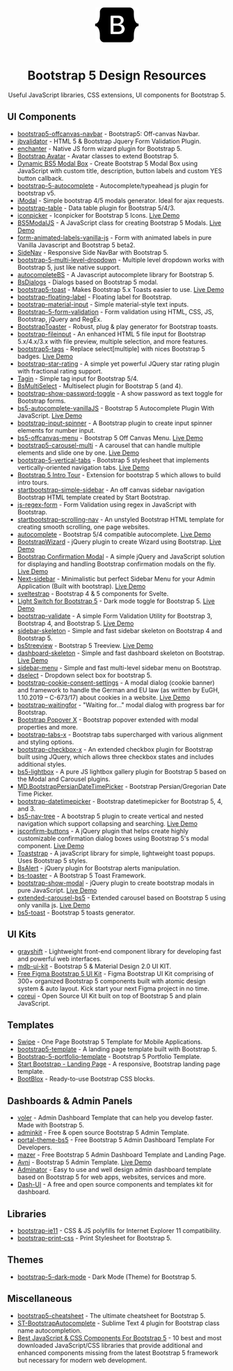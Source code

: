 <p align="center">
  <br />
  <img width="100" src="./logo.svg" alt="Bootstrap 5 logo">
  <br />
  <br />
</p>

<h1 align="center">Bootstrap 5 Design Resources</h1>


<p align="center">
  Useful JavaScript libraries, CSS extensions, UI components for Bootstrap 5.
</p>

## UI Components
- [bootstrap5-offcanvas-navbar](https://github.com/IamManchanda/bootstrap5-offcanvas-navbar) - Bootstrap5: Off-canvas Navbar.
- [jbvalidator](https://github.com/emretulek/jbvalidator) - HTML 5 & Bootstrap Jquery Form Validation Plugin.
- [enchanter](https://github.com/brunnopleffken/enchanter) - Native JS form wizard plugin for Bootstrap 5.
- [Bootstrap Avatar](https://github.com/ghoststead/bootstrap-avatar) - Avatar classes to extend Bootstrap 5.
- [Dynamic BS5 Modal Box](https://github.com/zFunx/Dynamic-BS5-Modal-Box) - Create Bootstrap 5 Modal Box using JavaScript with custom title, description, button labels and custom YES button callback.
- [bootstrap-5-autocomplete](https://github.com/gch1p/bootstrap-5-autocomplete) - Autocomplete/typeahead js plugin for bootstrap v5.
- [iModal](https://github.com/GuxMartin/iModal) - Simple bootstrap 4/5 modals generator. Ideal for ajax requests.
- [bootstrap-table](https://github.com/wenzhixin/bootstrap-table) - Data table plugin for Bootstrap 5/4/3.
- [iconpicker](https://github.com/dogukanakkaya/iconpicker) - Iconpicker for Bootstrap 5 Icons.  [Live Demo](https://www.cssscript.com/demo/bootstrap-5-icon-picker)
- [BS5ModalJS](https://github.com/babski123/BS5ModalJS) - A JavaScript class for creating Bootstrap 5 Modals.  [Live Demo](https://www.cssscript.com/demo/bootstrap-5-modal-generator)
- [form-animated-labels-vanilla-js](https://github.com/tuedodev/form-animated-labels-vanilla-js) - Form with animated labels in pure Vanilla Javascript and Bootstrap 5 beta2.
- [SideNav](https://github.com/harshitjain-hj/SideNav) - Responsive Side NavBar with Bootstrap 5.
- [bootstrap-5-multi-level-dropdown](https://github.com/dallaslu/bootstrap-5-multi-level-dropdown) - Multiple level dropdown works with Bootstrap 5, just like native support.
- [autocompleteBS](https://github.com/kanine/autocompleteBS) - A Javascript autocomplete library for Bootstrap 5.
- [BsDialogs](https://github.com/atitoff/BsDialogs) - Dialogs based on Bootstrap 5 modal.
- [bootstrap5-toast](https://github.com/chrisgo/bootstrap5-toast) - Makes Bootstrap 5.x Toasts easier to use. [Live Demo](https://www.jqueryscript.net/demo/bootstrap-5-toast-snackbar/)
- [bootstrap-floating-label](https://github.com/tkrotoff/bootstrap-floating-label) - Floating label for Bootstrap.
- [bootstrap-material-input](https://github.com/RalphvK/bootstrap-material-input) - Simple material-style text inputs.
- [Bootstrap-5-form-validation](https://github.com/skarjan/Bootstrap-5-form-validation) - Form validation using HTML, CSS, JS, Bootstrap, jQuery and RegEx.
- [BootstrapToaster](https://github.com/PeytonRG/BootstrapToaster) - Robust, plug & play generator for Bootstrap toasts.
- [bootstrap-fileinput](https://github.com/kartik-v/bootstrap-fileinput) - An enhanced HTML 5 file input for Bootstrap 5.x/4.x/3.x with file preview, multiple selection, and more features.
- [bootstrap5-tags](https://github.com/lekoala/bootstrap5-tags) - Replace select[multiple] with nices Bootstrap 5 badges. [Live Demo](https://www.cssscript.com/demo/tags-input-bootstrap-5)
- [bootstrap-star-rating](https://github.com/kartik-v/bootstrap-star-rating) - A simple yet powerful JQuery star rating plugin with fractional rating support.
- [Tagin](https://github.com/erwinheldy/tagin) - Simple tag input for Bootstrap 5/4.
- [BsMultiSelect](https://github.com/DashboardCode/BsMultiSelect) - Multiselect plugin for Bootstrap 5 (and 4).
- [bootstrap-show-password-toggle](https://github.com/coliff/bootstrap-show-password-toggle) - A show password as text toggle for Bootstrap forms.
- [bs5-autocomplete-vanillaJS](https://github.com/Denglo/bs5-autocomplete-vanillaJS) - Bootstrap 5 Autocomplete Plugin With JavaScript. [Live Demo](https://www.cssscript.com/demo/bootstrap-5-autocomplete)
- [bootstrap-input-spinner](https://github.com/shaack/bootstrap-input-spinner) - A Bootstrap plugin to create input spinner elements for number input.
- [bs5-offcanvas-menu](https://github.com/engrasel/bs5-offcanvas-menu) - Bootstrap 5 Off Canvas Menu. [Live Demo](https://www.cssscript.com/demo/bootstrap-5-navbar-offcanvas/)
- [bootstrap5-carousel-multi](https://github.com/jibarradelgado/bootstrap5-carousel-multi) - A carousel that can handle multiple elements and slide one by one. [Live Demo](https://www.cssscript.com/demo/multi-slide-bootstrap-5-carousel)
- [bootstrap-5-vertical-tabs](https://github.com/tromgy/bootstrap-5-vertical-tabs) - Bootstrap 5 stylesheet that implements vertically-oriented navigation tabs. [Live Demo](https://www.jqueryscript.net/demo/responsive-vertical-tabs-bootstrap/)
- [Bootstrap 5 Intro Tour](https://github.com/yaras6/bs5-intro-tour) - Extension for bootstrap 5 which allows to build intro tours.
- [startbootstrap-simple-sidebar](https://github.com/StartBootstrap/startbootstrap-simple-sidebar) - An off canvas sidebar navigation Bootstrap HTML template created by Start Bootstrap.
- [js-regex-form](https://github.com/ankityadavhere/js-regex-form) - Form Validation using regex in JavaScript with Bootstrap.
- [startbootstrap-scrolling-nav](https://github.com/StartBootstrap/startbootstrap-scrolling-nav) - An unstyled Bootstrap HTML template for creating smooth scrolling, one page websites.
- [autocomplete](https://github.com/comlog-gmbh/autocomplete) - Bootstrap 5/4 compatible autocomplete. [Live Demo](https://www.jqueryscript.net/demo/autocomplete-styled-bootstrap)
- [BootstrapWizard](https://github.com/IsaRoGaMX/jqueryBootstrapWizard) - jQuery plugin to create Wizard using Bootstrap. [Live Demo](https://www.jqueryscript.net/demo/step-wizard-ui-bootstrap)
- [Bootstrap Confirmation Modal](https://github.com/dday9/Bootstrap-Confirmation-Modal) - A simple jQuery and JavaScript solution for displaying and handling Bootstrap confirmation modals on the fly. [Live Demo](https://www.jqueryscript.net/demo/bootstrap-confirmation-modal)
- [Next-sidebar](https://github.com/Nelh/Next-sidebar) - Minimalistic but perfect Sidebar Menu for your Admin Application (Built with bootstrap). [Live Demo](https://www.jqueryscript.net/demo/collapsible-sticky-sidebar-nav-next/)
- [sveltestrap](https://github.com/bestguy/sveltestrap) - Bootstrap 4 & 5 components for Svelte.
- [Light Switch for Bootstrap 5](https://github.com/han109k/light-switch-bootstrap) - Dark mode toggle for Bootstrap 5. [Live Demo](https://www.cssscript.com/demo/dark-mode-switcher-bootstrap-5)
- [bootstrap-validate](https://github.com/PascaleBeier/bootstrap-validate) - A simple Form Validation Utility for Bootstrap 3, Bootstrap 4, and Bootstrap 5. [Live Demo](https://www.cssscript.com/demo/vanilla-javascript-form-validator-bootstrap-framework)
- [sidebar-skeleton](https://github.com/compostrap/sidebar-skeleton) - Simple and fast sidebar skeleton on Bootstrap 4 and Bootstrap 5.
- [bs5treeview](https://github.com/nhmvienna/bs5treeview) - Bootstrap 5 Treeview. [Live Demo](https://www.jqueryscript.net/demo/collapsible-tree-bootstrap)
- [dashboard-skeleton](https://github.com/compostrap/dashboard-skeleton) - Simple and fast dashboard skeleton on Bootstrap. [Live Demo](https://www.jqueryscript.net/demo/dashboard-skeleton-bootstrap)
- [sidebar-menu](https://github.com/compostrap/sidebar-menu) - Simple and fast multi-level sidebar menu on Bootstrap.
- [dselect](https://github.com/jarstone/dselect) - Dropdown select box for bootstrap 5.
- [bootstrap-cookie-consent-settings](https://github.com/shaack/bootstrap-cookie-consent-settings) - A modal dialog (cookie banner) and framework to handle the German and EU law (as written by EuGH, 1.10.2019 – C-673/17) about cookies in a website. [Live Demo](https://www.jqueryscript.net/demo/cookie-consent-settings-modal)
- [bootstrap-waitingfor](https://github.com/ehpc/bootstrap-waitingfor) - "Waiting for..." modal dialog with progress bar for Bootstrap.
- [Bootstrap Popover X](https://github.com/kartik-v/bootstrap-popover-x) - Bootstrap popover extended with modal properties and more.
- [bootstrap-tabs-x](https://github.com/kartik-v/bootstrap-tabs-x) - Bootstrap tabs supercharged with various alignment and styling options.
- [bootstrap-checkbox-x](https://github.com/kartik-v/bootstrap-checkbox-x) - An extended checkbox plugin for Bootstrap built using JQuery, which allows three checkbox states and includes additional styles. 
- [bs5-lightbox](https://github.com/trvswgnr/bs5-lightbox) - A pure JS lightbox gallery plugin for Bootstrap 5 based on the Modal and Carousel plugins.
- [MD.BootstrapPersianDateTimePicker](https://github.com/Mds92/MD.BootstrapPersianDateTimePicker) - Bootstrap Persian/Gregorian Date Time Picker.
- [bootstrap-datetimepicker](https://github.com/simplicitesoftware/bootstrap-datetimepicker) - Bootstrap datetimepicker for Bootstrap 5, 4, and 3.
- [bs5-nav-tree](https://github.com/akalp/bs5-nav-tree) - A bootstrap 5 plugin to create vertical and nested navigation which support collapsing and searching. [Live Demo](https://www.cssscript.com/demo/navigation-tree-bootstrap)
- [jsconfirm-buttons](https://github.com/dealfonso/jsconfirm-buttons) - A jQuery plugin that helps create highly customizable confirmation dialog boxes using Bootstrap 5's modal component. [Live Demo](https://www.jqueryscript.net/demo/confirm-dialog-button-bootstrap)
- [Toaststrap](https://github.com/nawafscript/toaststrap) - A javaScript library for simple, lightweight toast popups. Uses Bootstrap 5 styles.
- [BsAlert](https://github.com/Fedec96/jquery-bs-alert) - jQuery plugin for Bootstrap alerts manipulation.
- [bs-toaster](https://github.com/hummal/bs-toaster) - A Bootstrap 5 Toast Framework.
- [bootstrap-show-modal](https://github.com/shaack/bootstrap-show-modal) - jQuery plugin to create bootstrap modals in pure JavaScript. [Live Demo](https://www.jqueryscript.net/demo/Dynamic-Bootstrap-4-Modals)
- [extended-carousel-bs5](https://github.com/crpozo/extended-carousel-bs5) - Extended carousel based on Bootstrap 5 using only vanilla js. [Live Demo](https://www.cssscript.com/demo/extended-bootstrap-5-carousel)
- [bs5-toast](https://github.com/jarstone/bs5-toast) - Bootstrap 5 toasts generator.

## UI Kits

- [grayshift](https://github.com/yanchokraev/grayshift) - Lightweight front-end component library for developing fast and powerful web interfaces.
- [mdb-ui-kit](https://github.com/mdbootstrap/mdb-ui-kit) - Bootstrap 5 & Material Design 2.0 UI KIT.
- [Free Figma Bootstrap 5 UI Kit](https://github.com/themeselection/free-figma-bootstrap-ui-kit) - Figma Bootstrap UI Kit comprising of 300+ organized Bootstrap 5 components built with atomic design system & auto layout. Kick start your next Figma project in no time.
- [coreui](https://github.com/coreui/coreui) - Open Source UI Kit built on top of Bootstrap 5 and plain JavaScript.

## Templates

- [Swipe](https://github.com/themesberg/swipe-one-page-bootstrap-5) - One Page Bootstrap 5 Template for Mobile Applications.
- [bootstrap5-template](https://github.com/SrikrushnaP/bootstrap5-template) - A landing page template built with Bootstrap 5.
- [Bootstrap-5-portfolio-template](https://github.com/MuriungiPatrick/Bootstrap-5-portfolio-template) - Bootstrap 5 Portfolio Template.
- [Start Bootstrap - Landing Page](https://github.com/StartBootstrap/startbootstrap-landing-page) - A responsive, Bootstrap landing page template.
- [BootBlox](https://github.com/VaibhavSaini19/BootBlox) - Ready-to-use Bootstrap CSS blocks.

## Dashboards & Admin Panels
- [voler](https://github.com/zuramai/voler) - Admin Dashboard Template that can help you develop faster. Made with Bootstrap 5.
- [adminkit](https://github.com/adminkit/adminkit) - Free & open source Bootstrap 5 Admin Template.
- [portal-theme-bs5](https://github.com/xriley/portal-theme-bs5) - Free Bootstrap 5 Admin Dashboard Template For Developers.
- [mazer](https://github.com/zuramai/mazer) - Free Bootstrap 5 Admin Dashboard Template and Landing Page.
- [Avni](https://github.com/ajkr195/Avni) - Bootstrap 5 Admin Template. [Live Demo](https://www.cssscript.com/demo/bootstrap-5-admin-template-avni)
- [Adminator](https://github.com/puikinsh/Adminator-admin-dashboard) - Easy to use and well design admin dashboard template based on Bootstrap 5 for web apps, websites, services and more.
- [Dash-UI](https://github.com/codescandy/Dash-UI) - A free and open source components and templates kit for dashboard.

## Libraries

- [bootstrap-ie11](https://github.com/coliff/bootstrap-ie11) - CSS & JS polyfills for Internet Explorer 11 compatibility.
- [bootstrap-print-css](https://github.com/coliff/bootstrap-print-css) - Print Stylesheet for Bootstrap 5.

## Themes

- [bootstrap-5-dark-mode](https://github.com/xcartmods/bootstrap-5-dark-mode) - Dark Mode (Theme) for Bootstrap 5.

## Miscellaneous 
- [bootstrap5-cheatsheet](https://github.com/themeselection/bootstrap5-cheatsheet) - The ultimate cheatsheet for Bootstrap 5.
- [ST-BootstrapAutocomplete](https://github.com/jfcherng-sublime/ST-BootstrapAutocomplete) - Sublime Text 4 plugin for Bootstrap class name autocompletion.
- [Best JavaScript & CSS Components For Bootstrap 5](https://www.jqueryscript.net/blog/best-bootstrap-5-component-extension.html) - 10 best and most downloaded JavaScript/CSS libraries that provide additional and enhanced components missing from the latest Bootstrap 5 framework but necessary for modern web development.
